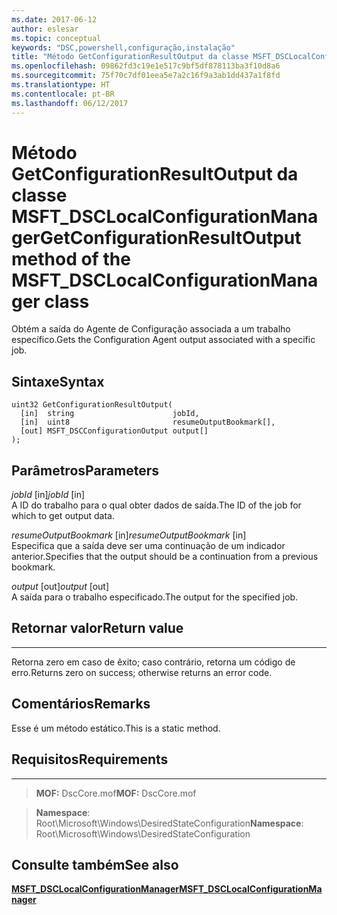 ```yaml
---
ms.date: 2017-06-12
author: eslesar
ms.topic: conceptual
keywords: "DSC,powershell,configuração,instalação"
title: "Método GetConfigurationResultOutput da classe MSFT_DSCLocalConfigurationManager"
ms.openlocfilehash: 09862fd3c19e1e517c9bf5df878113ba3f10d8a6
ms.sourcegitcommit: 75f70c7df01eea5e7a2c16f9a3ab1dd437a1f8fd
ms.translationtype: HT
ms.contentlocale: pt-BR
ms.lasthandoff: 06/12/2017
---
```

# <a name="getconfigurationresultoutput-method-of-the-msftdsclocalconfigurationmanager-class"></a><span data-ttu-id="cb72b-103">Método GetConfigurationResultOutput da classe MSFT_DSCLocalConfigurationManager</span><span class="sxs-lookup"><span data-stu-id="cb72b-103">GetConfigurationResultOutput method of the MSFT_DSCLocalConfigurationManager class</span></span>

<span data-ttu-id="cb72b-104">Obtém a saída do Agente de Configuração associada a um trabalho específico.</span><span class="sxs-lookup"><span data-stu-id="cb72b-104">Gets the Configuration Agent output associated with a specific job.</span></span>

<a name="syntax"></a><span data-ttu-id="cb72b-105">Sintaxe</span><span class="sxs-lookup"><span data-stu-id="cb72b-105">Syntax</span></span>
------

```mof
uint32 GetConfigurationResultOutput(
  [in]  string                      jobId,
  [in]  uint8                       resumeOutputBookmark[],
  [out] MSFT_DSCConfigurationOutput output[]
);
```

<a name="parameters"></a><span data-ttu-id="cb72b-106">Parâmetros</span><span class="sxs-lookup"><span data-stu-id="cb72b-106">Parameters</span></span>
----------

<span data-ttu-id="cb72b-107">*jobId* \[in\]</span><span class="sxs-lookup"><span data-stu-id="cb72b-107">*jobId* \[in\]</span></span>  
<span data-ttu-id="cb72b-108">A ID do trabalho para o qual obter dados de saída.</span><span class="sxs-lookup"><span data-stu-id="cb72b-108">The ID of the job for which to get output data.</span></span>

<span data-ttu-id="cb72b-109">*resumeOutputBookmark* \[in\]</span><span class="sxs-lookup"><span data-stu-id="cb72b-109">*resumeOutputBookmark* \[in\]</span></span>  
<span data-ttu-id="cb72b-110">Especifica que a saída deve ser uma continuação de um indicador anterior.</span><span class="sxs-lookup"><span data-stu-id="cb72b-110">Specifies that the output should be a continuation from a previous bookmark.</span></span>

<span data-ttu-id="cb72b-111">*output* \[out\]</span><span class="sxs-lookup"><span data-stu-id="cb72b-111">*output* \[out\]</span></span>  
<span data-ttu-id="cb72b-112">A saída para o trabalho especificado.</span><span class="sxs-lookup"><span data-stu-id="cb72b-112">The output for the specified job.</span></span>

## <a name="return-value"></a><span data-ttu-id="cb72b-113">Retornar valor</span><span class="sxs-lookup"><span data-stu-id="cb72b-113">Return value</span></span>
------------

<span data-ttu-id="cb72b-114">Retorna zero em caso de êxito; caso contrário, retorna um código de erro.</span><span class="sxs-lookup"><span data-stu-id="cb72b-114">Returns zero on success; otherwise returns an error code.</span></span>

## <a name="remarks"></a><span data-ttu-id="cb72b-115">Comentários</span><span class="sxs-lookup"><span data-stu-id="cb72b-115">Remarks</span></span>

<span data-ttu-id="cb72b-116">Esse é um método estático.</span><span class="sxs-lookup"><span data-stu-id="cb72b-116">This is a static method.</span></span>

## <a name="requirements"></a><span data-ttu-id="cb72b-117">Requisitos</span><span class="sxs-lookup"><span data-stu-id="cb72b-117">Requirements</span></span>
------------
><span data-ttu-id="cb72b-118">**MOF:** DscCore.mof</span><span class="sxs-lookup"><span data-stu-id="cb72b-118">**MOF:** DscCore.mof</span></span>

><span data-ttu-id="cb72b-119">**Namespace**: Root\Microsoft\Windows\DesiredStateConfiguration</span><span class="sxs-lookup"><span data-stu-id="cb72b-119">**Namespace**: Root\Microsoft\Windows\DesiredStateConfiguration</span></span>


## <a name="see-also"></a><span data-ttu-id="cb72b-120">Consulte também</span><span class="sxs-lookup"><span data-stu-id="cb72b-120">See also</span></span>


[<span data-ttu-id="cb72b-121">**MSFT_DSCLocalConfigurationManager**</span><span class="sxs-lookup"><span data-stu-id="cb72b-121">**MSFT_DSCLocalConfigurationManager**</span></span>](msft-dsclocalconfigurationmanager.md)

 

 



